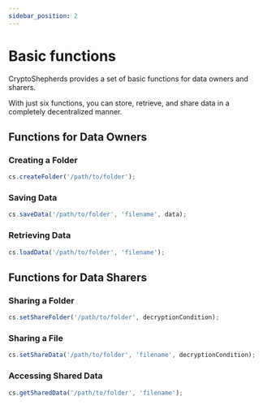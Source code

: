 ```yaml
---
sidebar_position: 2
---
```


# Basic functions

CryptoShepherds provides a set of basic functions for data owners and sharers.

With just six functions, you can store, retrieve, and share data in a completely decentralized manner.

## Functions for Data Owners

### Creating a Folder

```javascript title="JavaScript"
cs.createFolder('/path/to/folder');
```

### Saving Data

```javascript title="JavaScript"
cs.saveData('/path/to/folder', 'filename', data);
```

### Retrieving Data

```javascript title="JavaScript"
cs.loadData('/path/to/folder', 'filename');
```

## Functions for Data Sharers

### Sharing a Folder

```javascript title="JavaScript"
cs.setShareFolder('/path/to/folder', decryptionCondition);
```

### Sharing a File

```javascript title="JavaScript"
cs.setShareData('/path/to/folder', 'filename', decryptionCondition);
```

### Accessing Shared Data

```javascript title="JavaScript"
cs.getSharedData('/path/to/folder', 'filename');
```
